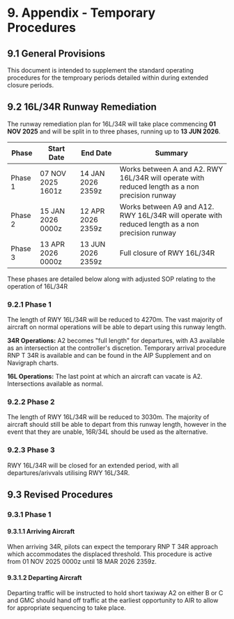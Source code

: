 # 9. Appendix - Temporary Procedures
## 9.1 General Provisions
This document is intended to supplement the standard operating procedures for the temproary periods detailed within during extended closure periods.

## 9.2 16L/34R Runway Remediation
The runway remediation plan for 16L/34R will take place commencing **01 NOV 2025** and will be split in to three phases, running up to **13 JUN 2026**. 

|  Phase  | Start Date        | End Date          | Summary                                                |
|---------|-------------------|-------------------|--------------------------------------------------------|
| Phase 1 | 07 NOV 2025 1601z | 14 JAN 2026 2359z | Works between A and A2. RWY 16L/34R will operate with reduced length as a non precision runway |
| Phase 2 | 15 JAN 2026 0000z | 12 APR 2026 2359z | Works between A9 and A12. RWY 16L/34R will operate with reduced length as a non precision runway |
| Phase 3 | 13 APR 2026 0000z | 13 JUN 2026 2359z | Full closure of RWY 16L/34R |

These phases are detailed below along with adjusted SOP relating to the operation of 16L/34R

### 9.2.1 Phase 1
The length of RWY 16L/34R will be reduced to 4270m. The vast majority of aircraft on normal operations will be able to depart using this runway length.

**34R Operations:** A2 becomes "full length" for departures, with A3 available as an intersection at the controller's discretion. Temporary arrival procedure RNP T 34R is available and can be found in the AIP Supplement and on Navigraph charts.

**16L Operations:** The last point at which an aircraft can vacate is A2. Intersections available as normal.

### 9.2.2 Phase 2
The length of RWY 16L/34R will be reduced to 3030m. The majority of aircraft should still be able to depart from this runway length, however in the event that they are unable, 16R/34L should be used as the alternative.

### 9.2.3 Phase 3
RWY 16L/34R will be closed for an extended period, with all departures/arivvals utilising RWY 16L/34R.

## 9.3 Revised Procedures
### 9.3.1 Phase 1
#### 9.3.1.1 Arriving Aircraft
When arriving 34R, pilots can expect the temporary RNP T 34R approach which accommodates the displaced threshold. This procedure is active from 01 NOV 2025 0000z until 18 MAR 2026 2359z.

#### 9.3.1.2 Departing Aircraft
Departing traffic will be instructed to hold short taxiway A2 on either B or C and GMC should hand off traffic at the earliest opportunity to AIR to allow for appropriate sequencing to take place.